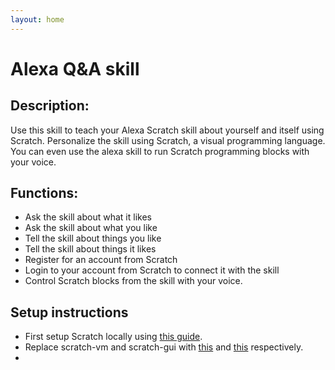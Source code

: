 ```yaml
---
layout: home
---
```


# Alexa Q&A skill

## Description:

Use this skill to teach your Alexa Scratch skill about yourself and itself using Scratch.
Personalize the skill using Scratch, a visual programming language. You can even use the
alexa skill to run Scratch programming blocks with your voice.

## Functions:

* Ask the skill about what it likes
* Ask the skill about what you like
* Tell the skill about things you like
* Tell the skill about things it likes
* Register for an account from Scratch
* Login to your account from Scratch to connect it with the skill
* Control Scratch blocks from the skill with your voice.

## Setup instructions

* First setup Scratch locally using [this guide](https://github.com/LLK/scratch-gui/wiki/Getting-Started).
* Replace scratch-vm and scratch-gui with [this](https://github.com/stefania11/scratch-vm) and [this](https://github.com/stefania11/scratch-gui) respectively.
* 
